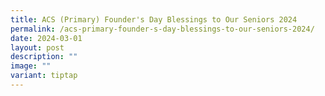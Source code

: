 ```yaml
---
title: ACS (Primary) Founder's Day Blessings to Our Seniors 2024
permalink: /acs-primary-founder-s-day-blessings-to-our-seniors-2024/
date: 2024-03-01
layout: post
description: ""
image: ""
variant: tiptap
---
```

